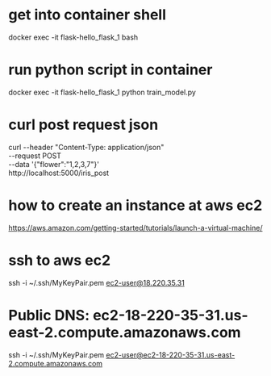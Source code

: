 # get into container shell
docker exec -it flask-hello_flask_1 bash

# run python script in container
docker exec -it flask-hello_flask_1 python train_model.py

# curl post request json
curl --header "Content-Type: application/json" \
  --request POST \
  --data '{"flower":"1,2,3,7"}' \
  http://localhost:5000/iris_post

  # how to create an instance at aws ec2
  https://aws.amazon.com/getting-started/tutorials/launch-a-virtual-machine/

  # ssh to aws ec2
ssh -i ~/.ssh/MyKeyPair.pem ec2-user@18.220.35.31
# Public DNS: ec2-18-220-35-31.us-east-2.compute.amazonaws.com
ssh -i ~/.ssh/MyKeyPair.pem ec2-user@ec2-18-220-35-31.us-east-2.compute.amazonaws.com